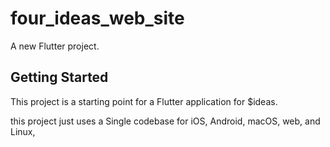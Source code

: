 # four_ideas_web_site

A new Flutter project.

## Getting Started

This project is a starting point for a Flutter application for $ideas.

this project just uses a Single codebase for iOS, Android, macOS, web, and Linux,

